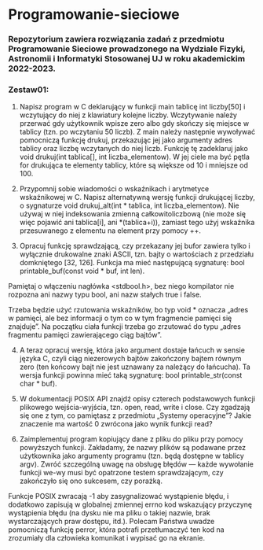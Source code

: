 # Programowanie-sieciowe
### Repozytorium zawiera rozwiązania zadań z przedmiotu Programowanie Sieciowe prowadzonego na Wydziale Fizyki, Astronomii i Informatyki Stosowanej UJ w roku akademickim 2022-2023.
 

### Zestaw01:

1. Napisz program w C deklarujący w funkcji main tablicę int liczby[50] i wczytujący do niej z klawiatury kolejne liczby. Wczytywanie należy przerwać gdy użytkownik wpisze zero albo gdy skończy się miejsce w tablicy (tzn. po wczytaniu 50 liczb).
Z main należy następnie wywoływać pomocniczą funkcję drukuj, przekazując jej jako argumenty adres tablicy oraz liczbę wczytanych do niej liczb. Funkcję tę zadeklaruj jako void drukuj(int tablica[], int liczba_elementow). W jej ciele ma być pętla for drukująca te elementy tablicy, które są większe od 10 i mniejsze od 100.

2. Przypomnij sobie wiadomości o wskaźnikach i arytmetyce wskaźnikowej w C. Napisz alternatywną wersję funkcji drukującej liczby, o sygnaturze void drukuj_alt(int * tablica, int liczba_elementow). Nie używaj w niej indeksowania zmienną całkowitoliczbową (nie może się więc pojawić ani tablica[i], ani *(tablica+i)), zamiast tego użyj wskaźnika przesuwanego z elementu na element przy pomocy ++.

3. Opracuj funkcję sprawdzającą, czy przekazany jej bufor zawiera tylko i wyłącznie drukowalne znaki ASCII, tzn. bajty o wartościach z przedziału domkniętego [32, 126]. Funkcja ma mieć następującą sygnaturę: bool printable_buf(const void * buf, int len).

Pamiętaj o włączeniu nagłówka <stdbool.h>, bez niego kompilator nie rozpozna ani nazwy typu bool, ani nazw stałych true i false.

Trzeba będzie użyć rzutowania wskaźników, bo typ void * oznacza „adres w pamięci, ale bez informacji o tym co w tym fragmencie pamięci się znajduje”. Na początku ciała funkcji trzeba go zrzutować do typu „adres fragmentu pamięci zawierającego ciąg bajtów”.

4. A teraz opracuj wersję, która jako argument dostaje łańcuch w sensie języka C, czyli ciąg niezerowych bajtów zakończony bajtem równym zero (ten końcowy bajt nie jest uznawany za należący do łańcucha). Ta wersja funkcji powinna mieć taką sygnaturę: bool printable_str(const char * buf).

5. W dokumentacji POSIX API znajdź opisy czterech podstawowych funkcji plikowego wejścia-wyjścia, tzn. open, read, write i close. Czy zgadzają się one z tym, co pamiętasz z przedmiotu „Systemy operacyjne”? Jakie znaczenie ma wartość 0 zwrócona jako wynik funkcji read?

6. Zaimplementuj program kopiujący dane z pliku do pliku przy pomocy powyższych funkcji. Zakładamy, że nazwy plików są podawane przez użytkownika jako argumenty programu (tzn. będą dostępne w tablicy argv). Zwróć szczególną uwagę na obsługę błędów — każde wywołanie funkcji we-wy musi być opatrzone testem sprawdzającym, czy zakończyło się ono sukcesem, czy porażką.

Funkcje POSIX zwracają -1 aby zasygnalizować wystąpienie błędu, i dodatkowo zapisują w globalnej zmiennej errno kod wskazujący przyczynę wystąpienia błędu (na dysku nie ma pliku o takiej nazwie, brak wystarczających praw dostępu, itd.). Polecam Państwa uwadze pomocniczą funkcję perror, która potrafi przetłumaczyć ten kod na zrozumiały dla człowieka komunikat i wypisać go na ekranie.

